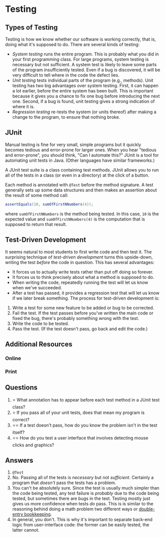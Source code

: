 # Testing
## Types of Testing
Testing is how we know whether our software is working correctly, that is, doing what it's supposed to do. There are several kinds of testing:
- *System testing* runs the entire program. This is probably what you did in your first programming class. For large programs, system testing is necessary but not sufficient. A system test is likely to leave some parts of the program insufficiently tested. Even if a bug is discovered, it will be very difficult to tell where in the code the defect lies.
- *Unit testing* tests individual parts of the program (e.g., methods). Unit testing has two big advantages over system testing. First, it can happen a lot earlier, before the entire system has been built. This is important because it gives you a chance to fix one bug before introducing the next one. Second, if a bug is found, unit testing gives a strong indication of where it is.
- *Regression testing* re-tests the system (or units thereof) after making a change to the program, to ensure that nothing broke.
## JUnit
Manual testing is fine for very small, simple programs but it quickly becomes tedious and error-prone for larger ones. When you hear "tedious and error-prone", you should think, "Can I automate this?" JUnit is a tool for automating unit tests in Java. (Other languages have similar frameworks.)

A JUnit test suite is a class containing test methods. JUnit allows you to run all of the tests in a class (or even in a directory) at the click of a button.

Each method is annotated with `@Test` before the method signature. A test generally sets up some data structures and then makes an assertion about the result of some method call:
```java
assertEquals(10, sumOfFirstNNumbers(4));
```
where `sumOfFirstNNumbers` is the method being tested. In this case, `10` is the expected value and `sumOfFirstNNumbers(4)` is the computation that is supposed to return that result.
## Test-Driven Development
It seems natural to most students to first write code and then test it. The surprising technique of *test-driven development* turns this upside-down, writing the test *before* the code in question. This has several advantages:
- It forces us to actually write tests rather than put off doing so forever.
- It forces us to think precisely about what a method is supposed to do.
- When writing the code, repeatedly running the test will let us know when we've succeeded.
- After a test has passed, it provides a regression test that will let us know if we later break something.
The process for test-driven development is:
1. Write a test for some new feature to be added or bug to be corrected.
1. Fail the test. If the test passes before you've written the main code or fixed the bug, there's probably something wrong with the test.
1. Write the code to be tested.
1. Pass the test. (If the test doesn't pass, go back and edit the code.)
## Additional Resources
### Online
### Print
## Questions
1. :star: What annotation has to appear before each test method in a JUnit test class?
1. :star: If you pass all of your unit tests, does that mean my program is correct?
1. :star::star: If a test doesn't pass, how do you know the problem isn't in the test itself?
1. :star::star: How do you test a user interface that involves detecting mouse clicks and graphics?
## Answers
1. `@Test`
1. No. Passing all of the tests is *necessary* but not *sufficient*. Certainly a program that *doesn't* pass the tests has a problem.
1. You can't be absolutely sure. Since the test is usually much simpler than the code being tested, any test failure is *probably* due to the code being tested, but sometimes there are bugs in the test. Testing mostly just gives us more confidence when tests *do* pass. This is is similar to the reasoning behind doing a math problem two different ways or [double-entry bookkeeping](https://en.wikipedia.org/wiki/Double-entry_bookkeeping_system).
1. In general, you don't. This is why it's important to separate back-end logic from user-interface code: the former can be easily tested, the latter cannot.
